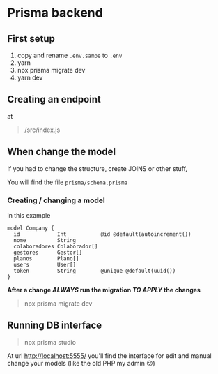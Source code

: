 # Prisma backend

## First setup

1. copy and rename `.env.sampe` to `.env`
2. yarn
3. npx prisma migrate dev
4. yarn dev

## Creating an endpoint

at
> /src/index.js

## When change the model

If you had to change the structure, create JOINS or other stuff,

You will find the file `prisma/schema.prisma`

### Creating / changing a model

in this example

```prisma
model Company {
  id            Int           @id @default(autoincrement())
  nome          String
  colaboradores Colaborador[]
  gestores      Gestor[]
  planos        Plano[]
  users         User[]
  token         String        @unique @default(uuid())
}
```

**After a change *ALWAYS* run the migration *TO APPLY* the changes**

> npx prisma migrate dev

## Running DB interface

> npx prisma studio

At url [http://localhost:5555/](http://localhost:5555/) you'll find the interface for edit and manual change your models (like the old PHP my admin 😜)
